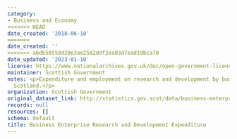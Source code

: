 ```yaml
---
category:
- Business and Economy
<<<<<<< HEAD
date_created: '2018-06-18'
=======
date_created: ''
>>>>>>> a6db50550d20e3ae2582ddf2ea03d7ead19bca70
date_updated: '2023-01-10'
license: https://www.nationalarchives.gov.uk/doc/open-government-licence/version/3/
maintainer: Scottish Government
notes: <p>Expenditure and employment on research and development by businesses in
  Scotland.</p>
organization: Scottish Government
original_dataset_link: http://statistics.gov.scot/data/business-enterprise-research-and-development-expenditure
records: null
resources: []
schema: default
title: Business Enterprise Research and Development Expenditure
---
```

